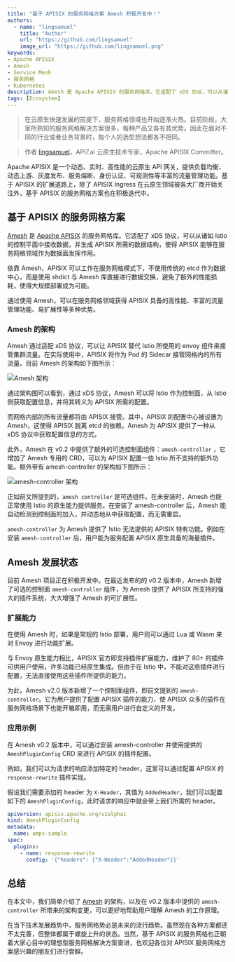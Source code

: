 ```yaml
---
title: "基于 APISIX 的服务网格方案 Amesh 积极开发中！"
authors:
  - name: "lingsamuel"
    title: "Author"
    url: "https://github.com/lingsamuel"
    image_url: "https://github.com/lingsamuel.png"
keywords: 
- Apache APISIX
- Amesh
- Service Mesh
- 服务网格
- Kubernetes
description: Amesh 是 Apache APISIX 的服务网格库。它适配了 xDS 协议，可以从诸如 Istio 的控制平面中接收数据，并生成 APISIX 所需的数据结构，使得 APISIX 能够在服务网格领域作为数据面发挥作用。
tags: [Ecosystem]
---
```


> 在云原生快速发展的前提下，服务网格领域也开始逐渐火热。目前阶段，大家所熟知的服务网格解决方案很多，每种产品又各有其优势。因此在面对不同的行业或者业务背景时，每个人的选型想法都各不相同。

<!--truncate-->

> 作者 [lingsamuel](https://github.com/lingsamuel)，API7.ai 云原生技术专家，Apache APISIX Committer。

Apache APISIX 是一个动态、实时、高性能的云原生 API 网关，提供负载均衡、动态上游、灰度发布、服务熔断、身份认证、可观测性等丰富的流量管理功能。基于 APISIX 的扩展道路上，除了 APISIX Ingress 在云原生领域被各大厂商开始关注外，基于 APISIX 的服务网格方案也在积极迭代中。

## 基于 APISIX 的服务网格方案

[Amesh](https://github.com/api7/amesh) 是 [Apache APISIX](https://github.com/apache/apisix) 的服务网格库。它适配了 xDS 协议，可以从诸如 Istio 的控制平面中接收数据，并生成 APISIX 所需的数据结构，使得 APISIX 能够在服务网格领域作为数据面发挥作用。

依靠 Amesh，APISIX 可以工作在服务网格模式下，不使用传统的 etcd 作为数据中心，而是使用 shdict 与 Amesh 库直接进行数据交换，避免了额外的性能损耗，使得大规模部署成为可能。

通过使用 Amesh，可以在服务网格领域获得 APISIX 具备的高性能、丰富的流量管理功能、易扩展性等多种优势。

### Amesh 的架构

Amesh 通过适配 xDS 协议，可以让 APISIX 替代 Istio 所使用的 envoy 组件来接管集群流量。在实际使用中，APISIX 将作为 Pod 的 Sidecar 接管网格内的所有流量。目前 Amesh 的架构如下图所示：

![Amesh 架构](https://static.apiseven.com/uploads/2023/01/10/VMKr49uF_image%20%2830%29.png)

通过架构图可以看到，通过 xDS 协议，Amesh 可以将 Istio 作为控制面，从 Istio 侧获取配置信息，并将其转义为 APISIX 所需的配置。

而网格内部的所有流量都将由 APISIX 接管。其中，APISIX 的配置中心被设置为 Amesh，这使得 APISIX 脱离 etcd 的依赖。Amesh 为 APISIX 提供了一种从 xDS 协议中获取配置信息的方式。

此外，Amesh 在 v0.2 中提供了额外的可选控制面组件：`amesh-controller` ，它增加了 Amesh 专用的 CRD，可以为 APISIX 配置一些 Istio 所不支持的额外功能。额外带有 amesh-controller 的架构如下图所示：

![amesh-controller 架构](https://static.apiseven.com/uploads/2023/01/10/uMIuFFRI_image%20%2831%29.png)

正如前文所提到的，`amesh controller` 是可选组件。在未安装时，Amesh 也能正常使用 Istio 的原生能力提供服务。在安装了 amesh-controller 后，Amesh 能自动检测到控制面的加入，并动态地从中获取配置，而无需重启。

`amesh-controller` 为 Amesh 提供了 Istio 无法提供的 APISIX 特有功能。例如在安装 `amesh-controller` 后，用户能为服务配置 APISIX 原生具备的海量插件。

## Amesh 发展状态

目前 Amesh 项目正在积极开发中。在最近发布的的 v0.2 版本中，Amesh 新增了可选的控制面 `amesh-controller` 组件，为 Amesh 提供了 APISIX 所支持的强大的插件系统，大大增强了 Amesh 的可扩展性。

### 扩展能力

在使用 Amesh 时，如果是常规的 Istio 部署，用户则可以通过 Lua 或 Wasm 来对 Envoy 进行功能扩展。

与 Envoy 原生能力相比，APISIX 官方即支持插件扩展能力，维护了 80+ 的插件可供用户使用，许多功能已经原生集成。但由于在 Istio 中，不能对这些插件进行配置，无法直接使用这些插件所提供的能力。

为此，Amesh v2.0 版本新增了一个控制面组件，即前文提到的 `amesh-controller`。它为用户提供了配置 APISIX 插件的能力，使 APISIX 众多的插件在服务网格场景下也能开箱即用，而无需用户进行自定义的开发。

### 应用示例

在 Amesh v0.2 版本中，可以通过安装 amesh-controller 并使用提供的 `AmeshPluginConfig` CRD 来进行 APISIX 的插件配置。

例如，我们可以为请求的响应添加特定的 header，这里可以通过配置 APISIX 的 `response-rewrite` 插件实现。

假设我们需要添加的 header 为 `X-Header`，其值为 `AddedHeader`，我们可以配置如下的 `AmeshPluginConfig`，此时请求的响应中就会带上我们所需的 header。

```YAML
apiVersion: apisix.apache.org/v1alpha1
kind: AmeshPluginConfig
metadata:
  name: ampc-sample
spec:
  plugins:
    - name: response-rewrite
      config: '{"headers": {"X-Header":"AddedHeader"}}'
```

## 总结

在本文中，我们简单介绍了 [Amesh](https://github.com/api7/amesh) 的架构，以及在 v0.2 版本中提供的 `amesh-controller` 所带来的架构变更，可以更好地帮助用户理解 Amesh 的工作原理。

在当下技术发展趋势中，服务网格势必是未来的流行趋势。虽然现在各种方案都还不太完善，但整体都属于螺旋上升的状态。当然，基于 APISIX 的服务网格也正朝着大家心目中的理想型服务网格解决方案奋进，也欢迎各位对 APISIX 服务网格方案感兴趣的朋友们进行尝鲜。
